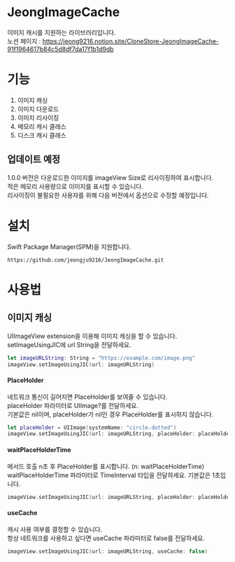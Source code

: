 # JeongImageCache
이미지 캐시를 지원하는 라이브러리입니다.  
노션 페이지 : https://jeong9216.notion.site/CloneStore-JeongImageCache-91f1964617b84c5d8df7da17f1b1d9db  

# 기능
1. 이미지 캐싱
2. 이미지 다운로드
3. 이미지 리사이징
4. 메모리 캐시 클래스
5. 디스크 캐시 클래스

## 업데이트 예정
1.0.0 버전은 다운로드한 이미지를 imageView Size로 리사이징하여 표시합니다.  
적은 메모리 사용량으로 이미지를 표시할 수 있습니다.  
리사이징이 불필요한 사용자를 위해 다음 버전에서 옵션으로 수정할 예정입니다.  

# 설치
Swift Package Manager(SPM)을 지원합니다.  
```
https://github.com/jeongju9216/JeongImageCache.git
```

# 사용법
## 이미지 캐싱
UIImageView extension을 이용해 이미지 캐싱을 할 수 있습니다.  
setImageUsingJIC에 url String을 전달하세요.  

``` swift
let imageURLString: String = "https://example.com/image.png"
imageView.setImageUsingJIC(url: imageURLString)
```

#### PlaceHolder
네트워크 통신이 길어지면 PlaceHolder를 보여줄 수 있습니다.  
placeHolder 파라미터로 UIImage?를 전달하세요.  
기본값은 nil이며, placeHolder가 nil인 경우 PlaceHolder를 표시하지 않습니다.
``` swift
let placeHolder = UIImage(systemName: "circle.dotted")
imageView.setImageUsingJIC(url: imageURLString, placeHolder: placeHolder)
```
  
#### waitPlaceHolderTime  
메서드 호출 n초 후 PlaceHolder를 표시합니다. (n: waitPlaceHolderTime)  
waitPlaceHolderTime 파라미터로 TimeInterval 타입을 전달하세요.
기본값은 1초입니다.
``` swift
imageView.setImageUsingJIC(url: imageURLString, placeHolder: placeHolder, waitPlaceHolderTime: 3.0)
```

#### useCache
캐시 사용 여부를 결정할 수 있습니다.  
항상 네트워크를 사용하고 싶다면 useCache 파라미터로 false를 전달하세요.
``` swift
imageView.setImageUsingJIC(url: imageURLString, useCache: false)
```
